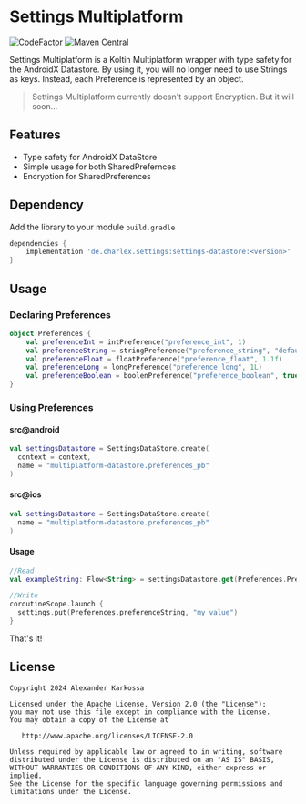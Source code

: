 # Settings Multiplatform

<a href="https://www.codefactor.io/repository/github/ch4rl3x/settings-multiplatform"><img src="https://www.codefactor.io/repository/github/ch4rl3x/settings-multiplatform/badge" alt="CodeFactor" /></a>
<a href="https://repo1.maven.org/maven2/de/charlex/settings/settings-datastore/"><img src="https://img.shields.io/maven-central/v/de.charlex.settings/settings-datastore" alt="Maven Central" /></a>

Settings Multiplatform is a Koltin Multiplatform wrapper with type safety for the AndroidX Datastore. By using it, you will no longer need to use Strings as keys. Instead, each Preference is represented by an object.

> Settings Multiplatform currently doesn't support Encryption. But it will soon...

## Features

- Type safety for AndroidX DataStore
- Simple usage for both SharedPrefernces
- Encryption for SharedPreferences

## Dependency

Add the library to your module `build.gradle`
```gradle
dependencies {
    implementation 'de.charlex.settings:settings-datastore:<version>'
}
```

## Usage

### Declaring Preferences

```kotlin
object Preferences {
    val preferenceInt = intPreference("preference_int", 1)
    val preferenceString = stringPreference("preference_string", "default")
    val preferenceFloat = floatPreference("preference_float", 1.1f)
    val preferenceLong = longPreference("preference_long", 1L)
    val preferenceBoolean = boolenPreference("preference_boolean", true)
}
```

### Using Preferences

#### src@android
```kotlin
val settingsDatastore = SettingsDataStore.create(
  context = context,
  name = "multiplatform-datastore.preferences_pb"
)
```

#### src@ios
```kotlin
val settingsDatastore = SettingsDataStore.create(
  name = "multiplatform-datastore.preferences_pb"
)
```

#### Usage
```kotlin
//Read
val exampleString: Flow<String> = settingsDatastore.get(Preferences.PreferenceString)

//Write
coroutineScope.launch {
  settings.put(Preferences.preferenceString, "my value")
}

```

That's it!

License
--------

    Copyright 2024 Alexander Karkossa

    Licensed under the Apache License, Version 2.0 (the "License");
    you may not use this file except in compliance with the License.
    You may obtain a copy of the License at

       http://www.apache.org/licenses/LICENSE-2.0

    Unless required by applicable law or agreed to in writing, software
    distributed under the License is distributed on an "AS IS" BASIS,
    WITHOUT WARRANTIES OR CONDITIONS OF ANY KIND, either express or implied.
    See the License for the specific language governing permissions and
    limitations under the License.
